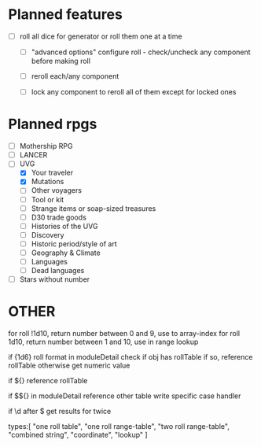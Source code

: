 # Planned features

- [ ] roll all dice for generator or roll them one at a time
  - [ ] "advanced options" configure roll - check/uncheck any component before making roll
  - [ ] reroll each/any component
  - [ ] lock any component to reroll all of them except for locked ones


# Planned rpgs

- [ ] Mothership RPG
- [ ] LANCER
- [ ] UVG
  - [x] Your traveler
  - [x] Mutations
  - [ ] Other voyagers
  - [ ] Tool or kit
  - [ ] Strange items or soap-sized treasures
  - [ ] D30 trade goods
  - [ ] Histories of the UVG
  - [ ] Discovery
  - [ ] Historic period/style of art
  - [ ] Geography & Climate
  - [ ] Languages
  - [ ] Dead languages
- [ ] Stars without number

# OTHER

for roll !1d10, return number between 0 and 9, use to array-index
for roll 1d10, return number between 1 and 10, use in range lookup


if {1d6} roll format in moduleDetail
check if obj has rollTable
if so, reference rollTable
otherwise get numeric value

if ${}
reference rollTable

if $${} in moduleDetail
reference other table
write specific case handler

if \d after $ get results for twice


types:[
  "one roll table",
  "one roll range-table",
  "two roll range-table",
  "combined string",
  "coordinate",
  "lookup"
]